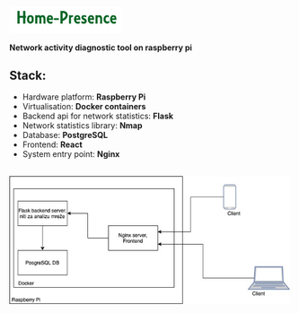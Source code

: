 <img src="img/logo.png" width="200"/>

<b>Network activity diagnostic tool on raspberry pi</b>
<br/>



## Stack:
 * Hardware platform: <b>Raspberry Pi</b>
 * Virtualisation: <b>Docker containers</b>
 * Backend api for network statistics: <b>Flask</b>
 * Network statistics library: <b>Nmap</b>
 * Database: <b>PostgreSQL</b>
 * Frontend: <b>React</b>
 * System entry point: <b>Nginx</b>

<br/>
<img src="img/gitImg.png" width="500"/>
